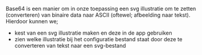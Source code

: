 Base64 is een manier om in onze toepassing een svg illustratie 
om te zetten (converteren) van binaire data naar ASCII 
(oftewel; afbeelding naar tekst). Hierdoor kunnen we;

- kest van een svg illustratie maken en deze in de app gebruiken
- zien welke illustratie bij het configuratie bestand staat door 
deze te converteren van tekst naar een svg-bestand
